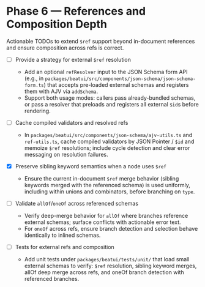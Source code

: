 # Phase 6 — References and Composition Depth

Actionable TODOs to extend `$ref` support beyond in-document references and ensure composition across refs is correct.

- [ ] Provide a strategy for external `$ref` resolution
  - Add an optional `refResolver` input to the JSON Schema form API (e.g., in `packages/beatui/src/components/json-schema/json-schema-form.ts`) that accepts pre-loaded external schemas and registers them with AJV via `addSchema`.
  - Support both usage modes: callers pass already-bundled schemas, or pass a resolver that preloads and registers all external `$id`s before rendering.

- [ ] Cache compiled validators and resolved refs
  - In `packages/beatui/src/components/json-schema/ajv-utils.ts` and `ref-utils.ts`, cache compiled validators by JSON Pointer / `$id` and memoize `$ref` resolutions; include cycle detection and clear error messaging on resolution failures.

- [x] Preserve sibling keyword semantics when a node uses `$ref`
  - Ensure the current in-document `$ref` merge behavior (sibling keywords merged with the referenced schema) is used uniformly, including within unions and combinators, before branching on `type`.

- [ ] Validate `allOf`/`oneOf` across referenced schemas
  - Verify deep-merge behavior for `allOf` where branches reference external schemas; surface conflicts with actionable error text.
  - For `oneOf` across refs, ensure branch detection and selection behave identically to inlined schemas.

- [ ] Tests for external refs and composition
  - Add unit tests under `packages/beatui/tests/unit/` that load small external schemas to verify: `$ref` resolution, sibling keyword merges, allOf deep merge across refs, and oneOf branch detection with referenced branches.
